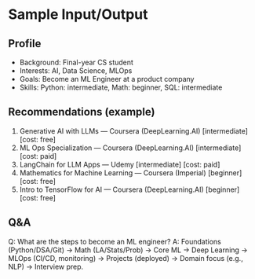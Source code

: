 # Sample Input/Output

## Profile
- Background: Final-year CS student
- Interests: AI, Data Science, MLOps
- Goals: Become an ML Engineer at a product company
- Skills: Python: intermediate, Math: beginner, SQL: intermediate

## Recommendations (example)
1) Generative AI with LLMs — Coursera (DeepLearning.AI) [intermediate] [cost: free]
2) ML Ops Specialization — Coursera (DeepLearning.AI) [intermediate] [cost: paid]
3) LangChain for LLM Apps — Udemy [intermediate] [cost: paid]
4) Mathematics for Machine Learning — Coursera (Imperial) [beginner] [cost: free]
5) Intro to TensorFlow for AI — Coursera (DeepLearning.AI) [beginner] [cost: free]

## Q&A
Q: What are the steps to become an ML engineer?
A: Foundations (Python/DSA/Git) → Math (LA/Stats/Prob) → Core ML → Deep Learning → MLOps (CI/CD, monitoring) → Projects (deployed) → Domain focus (e.g., NLP) → Interview prep.